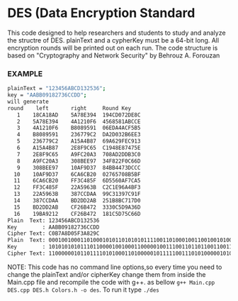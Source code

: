 # DES (Data Encryption Standard
This code designed to help researchers and students to study and analyze the structre of DES. plainText and a cypherKey must be a 64-bit long.
All encryption rounds will be printed out on each run. The code structure is based on "Cryptography and Network Security" by Behrouz A. Forouzan

### EXAMPLE
```sh
plainText = "123456ABCD132536";
key = "AABB09182736CCDD";
will generate
round    left       right     Round Key
   1    18CA18AD    5A78E394  194CD072DE8C
   2    5A78E394    4A1210F6  4568581ABCCE
   3    4A1210F6    B8089591  06EDA4ACF5B5
   4    B8089591    236779C2  DA2D032B6EE3
   5    236779C2    A15A4B87  69A629FEC913
   6    A15A4B87    2E8F9C65  C1948E87475E
   7    2E8F9C65    A9FC20A3  708AD2DDB3C0
   8    A9FC20A3    308BEE97  34F822F0C66D
   9    308BEE97    10AF9D37  84BB4473DCCC
  10    10AF9D37    6CA6CB20  02765708B5BF
  11    6CA6CB20    FF3C485F  6D5560AF7CA5
  12    FF3C485F    22A5963B  C2C1E96A4BF3
  13    22A5963B    387CCDAA  99C31397C91F
  14    387CCDAA    BD2DD2AB  251B8BC717D0
  15    BD2DD2AB    CF26B472  3330C5D9A36D
  16    19BA9212    CF26B472  181C5D75C66D
Plain  Text: 123456ABCD132536
Key        : AABB09182736CCDD
Cipher Text: C0B7A8D05F3A829C
Plain  Text: 0001001000110100010101101010101111001101000100110010010100110110
Key        : 1010101010111011000010010001100000100111001101101100110011011101
Cipher Text: 1100000010110111101010001101000001011111001110101000001010011100
```
NOTE: This code has no command line options,so every time you need to change the plainText and/or cipherKey change
them from inside the Main.cpp file and recompile the code with g++. as bellow
`g++ Main.cpp DES.cpp DES.h Colors.h -o des`. 
To run it type
`./des`
